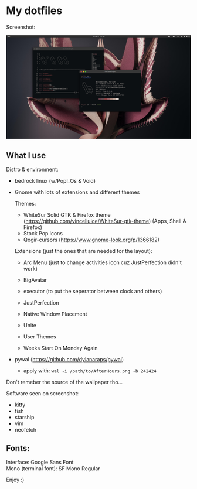 # My dotfiles

Screenshot:

![screenshot](screenshot_mcj1m.png)

## What I use

Distro & environment:
- bedrock linux (w/Pop!\_Os & Void)
- Gnome with lots of extensions and different themes
  
  Themes:
  - WhiteSur Solid GTK & Firefox theme (https://github.com/vinceliuice/WhiteSur-gtk-theme) (Apps, Shell & Firefox)
  - Stock Pop icons
  - Qogir-cursors (https://www.gnome-look.org/p/1366182)
  
  Extensions (just the ones that are needed for the layout):
  - Arc Menu (just to change activities icon cuz JustPerfection didn't work)
  - BigAvatar
  - executor (to put the seperator between clock and others)
  - JustPerfection
  - Native Window Placement
  - Unite
  - User Themes
  
  - Weeks Start On Monday Again
 - pywal (https://github.com/dylanaraps/pywal)
   - apply with: ``wal -i /path/to/AfterHours.png -b 242424``

Don't remeber the source of the wallpaper tho... 

Software seen on screenshot:
- kitty
- fish
- starship
- vim
- neofetch

## Fonts:
Interface: Google Sans Font   
Mono (terminal font): SF Mono Regular

Enjoy :)
